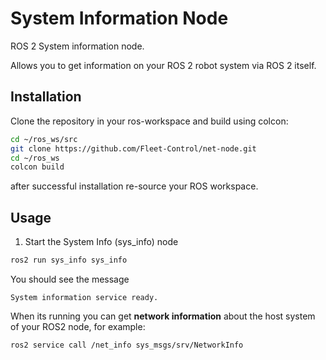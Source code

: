 # System Information Node
ROS 2 System information node.

Allows you to get information on your ROS 2 robot system via ROS 2 itself.

## Installation

Clone the repository in your ros-workspace and build using colcon:
```bash
cd ~/ros_ws/src
git clone https://github.com/Fleet-Control/net-node.git
cd ~/ros_ws
colcon build
```
after successful installation re-source your ROS workspace.

## Usage

1. Start the System Info (sys_info) node
```bash
ros2 run sys_info sys_info
```

You should see the message
```
System information service ready.
```

When its running you can get **network information** about the host system of your ROS2 node,
for example:

```bash
ros2 service call /net_info sys_msgs/srv/NetworkInfo
```
